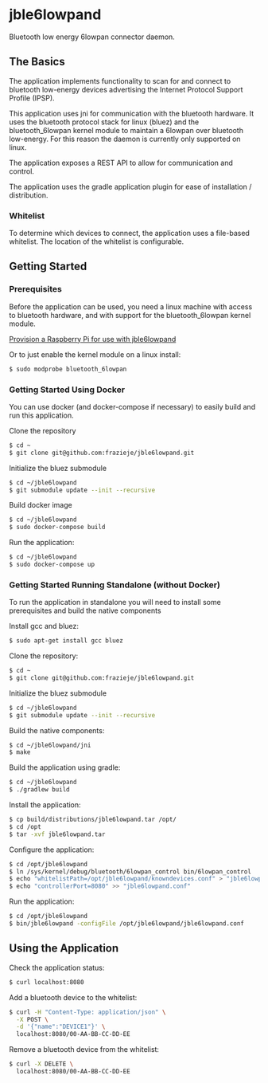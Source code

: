 # jble6lowpand
Bluetooth low energy 6lowpan connector daemon.
## The Basics
The application implements functionality to scan for and connect to bluetooth low-energy devices advertising the Internet Protocol Support Profile (IPSP).

This application uses jni for communication with the bluetooth hardware. It uses the bluetooth protocol stack for linux (bluez) and the bluetooth_6lowpan kernel module to maintain a 6lowpan over bluetooth low-energy. For this reason the daemon is currently only supported on linux.

The application exposes a REST API to allow for communication and control.

The application uses the gradle application plugin for ease of installation / distribution.

### Whitelist
To determine which devices to connect, the application uses a file-based whitelist. The location of the whitelist is configurable.

## Getting Started
### Prerequisites
Before the application can be used, you need a linux machine with access to bluetooth hardware, and with support for the bluetooth_6lowpan kernel module.

[Provision a Raspberry Pi for use with jble6lowpand](https://github.com/frazieje/jble6lowpand/wiki/Provisioning-Raspberry-Pi-for-use-with-jble6lowpand)

Or to just enable the kernel module on a linux install:
``` bash
$ sudo modprobe bluetooth_6lowpan
```

### Getting Started Using Docker
You can use docker (and docker-compose if necessary) to easily build and run this application.

Clone the repository
``` bash
$ cd ~
$ git clone git@github.com:frazieje/jble6lowpand.git
```

Initialize the bluez submodule
``` bash
$ cd ~/jble6lowpand
$ git submodule update --init --recursive
```

Build docker image
``` bash
$ cd ~/jble6lowpand
$ sudo docker-compose build
```

Run the application:
``` bash
$ cd ~/jble6lowpand
$ sudo docker-compose up
```

### Getting Started Running Standalone (without Docker)
To run the application in standalone you will need to install some prerequisites and build the native components

Install gcc and bluez:
``` bash
$ sudo apt-get install gcc bluez
```

Clone the repository: 
``` bash
$ cd ~
$ git clone git@github.com:frazieje/jble6lowpand.git
```

Initialize the bluez submodule
``` bash
$ cd ~/jble6lowpand
$ git submodule update --init --recursive
```

Build the native components:
``` bash
$ cd ~/jble6lowpand/jni
$ make
```

Build the application using gradle:
``` bash
$ cd ~/jble6lowpand
$ ./gradlew build
```

Install the application:
``` bash
$ cp build/distributions/jble6lowpand.tar /opt/
$ cd /opt
$ tar -xvf jble6lowpand.tar
```

Configure the application:
``` bash
$ cd /opt/jble6lowpand
$ ln /sys/kernel/debug/bluetooth/6lowpan_control bin/6lowpan_control
$ echo "whitelistPath=/opt/jble6lowpand/knowndevices.conf" > "jble6lowpand.conf"
$ echo "controllerPort=8080" >> "jble6lowpand.conf"
```

Run the application:
``` bash
$ cd /opt/jble6lowpand
$ bin/jble6lowpand -configFile /opt/jble6lowpand/jble6lowpand.conf
```

## Using the Application

Check the application status:
``` bash
$ curl localhost:8080
```

Add a bluetooth device to the whitelist:
``` bash
$ curl -H "Content-Type: application/json" \
  -X POST \
  -d '{"name":"DEVICE1"}' \
  localhost:8080/00-AA-BB-CC-DD-EE
```

Remove a bluetooth device from the whitelist:
``` bash
$ curl -X DELETE \
  localhost:8080/00-AA-BB-CC-DD-EE
```



